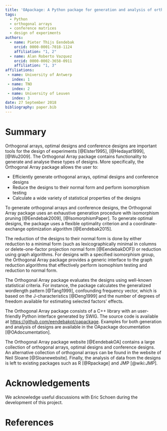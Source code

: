 ```yaml
---
title: 'OApackage: A Python package for generation and analysis of orthogonal arrays and conference designs'
tags:
  - Python
  - orthogonal arrays
  - conference matrices
  - design of experiments
authors:
  - name: Pieter Thijs Eendebak
    orcid: 0000-0001-7018-1124
    affiliation: "1, 2"
  - name: Alan Roberto Vazquez
    orcid: 0000-0002-3658-0911
    affiliation: "1, 3"
affiliations:
 - name: University of Antwerp
   index: 1
 - name: TNO
   index: 2
 - name: University of Leuven
   index: 3
date: 27 September 2018
bibliography: paper.bib
---
```


# Summary

Orthogonal arrays, optimal designs and conference designs are important tools for the design of
experiments [@Elster1995], [@Hedayat1999], [@Wu2009]. The Orthogonal Array package contains functionality 
to generate and analyse these types of designs. More specifically, the Orthogonal Array package allows 
the user to:

* Efficiently generate orthogonal arrays, optimal designs and conference designs
* Reduce the designs to their normal form and perform isomorphism testing 
* Calculate a wide variety of statistical properties of the designs

To generate orthogonal arrays and conference designs, the Orthogonal Array package uses an exhaustive 
generation procedure with isomorphism pruning [@Eendebak2009], [@IsomorphismPaper]. To generate 
optimal designs, the package uses a flexible optimality criterion and a coordinate-exchange 
optimization algorithm [@Eendebak2015].

The reduction of the designs to their normal form is done by either reduction to a minimal form 
(such as lexicographically minimal in columns or delete-one-factor projection normal form [@EendebakDOF])
or reduction using graph algorithms. For designs with a specified isomorphism group, the Orthogonal 
Array package provides a generic interface to the graph reduction algorithms that effectively perform isomophism 
testing and reduction to normal form.

The Orthogonal Array package evaluates the designs using well-known statistical criteria. For instance,
the package calculates the generalized wordlength pattern [@Tang1999], confounding frequency vector, which is based
on the J-characteristics [@Deng1999] 
and the number of degrees of freedom available for estimating selected factors' effects.

The Orthogonal Array package consists of a C++ library with an user-friendly Python interface generated
by SWIG. The source code is available at https://github.com/eendebakpt/oapackage. Examples for both 
generation and analysis of designs are available in the OApackage documentation [@OAdocumentation].

The Orthogonal Array package website [@EendebakOA] contains a large collection of orthogonal arrays, 
optimal designs and conference designs. An alternative collection of orthogonal arrays can be found in 
the website of Neil Sloane [@Sloanewebsite]. Finally, the analysis of data from the designs is left to 
existing packages such as R [@Rpackage] and JMP [@wiki:JMP].

# Acknowledgements

We acknowledge useful discussions with Eric Schoen during the development of this project.

# References
